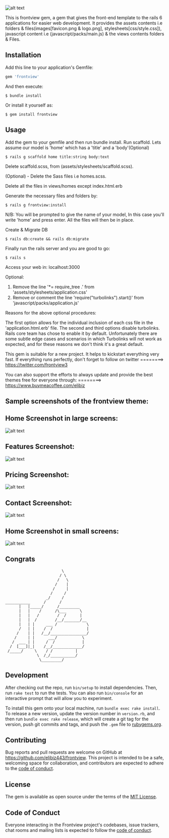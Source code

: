 ![alt text](assets/logo.png)

This is frontview gem, a gem that gives the front-end template to the rails 6 applications for easier web development. It provides the assets contents i.e folders & files(images[favicon.png & logo.png], stylesheets[css/style.css]), javascript content i.e (javascript/packs/main.js) & the views contents folders & Files.

## Installation

Add this line to your application's Gemfile:

```ruby
gem 'frontview'
```

And then execute:

```
$ bundle install
```

Or install it yourself as:

```
$ gem install frontview
```

## Usage

Add the gem to your gemfile and then run bundle install.
Run scaffold. Lets assume our model is 'home' which has a 'title' and a 'body'(Optional)

```
$ rails g scaffold home title:string body:text
```

Delete scaffold.scss, from (assets/stylesheets/scaffold.scss).

(Optional) - Delete the Sass files i.e homes.scss.

Delete all the files in views/homes except index.html.erb

Generate the necessary files and folders by:

```
$ rails g frontview:install
```

N/B: You will be prompted to give the name of your model,
In this case you'll write 'home' and press enter. All the files will then be in place. 

Create & Migrate DB

```
$ rails db:create && rails db:migrate
```

Finally run the rails server and you are good to go:

```
$ rails s
```

Access your web in: localhost:3000

Optional:
1. Remove the line '*= require_tree .' from 'assets/stylesheets/application.css'
2. Remove or comment the line 'require("turbolinks").start()' from 'javascript/packs/application.js'

Reasons for the above optional procedures:

The first option allows for the individual inclusion of each css file in the 'application.html.erb' file.
The second and third options disable turbolinks. Rails core team has chose to enable it by default. Unfortunately there are some subtle edge cases and scenarios in which Turbolinks will not work as expected, and for these reasons we don't think it's a great default.

This gem is suitable for a new project. It helps to kickstart everything very fast. 
If everything runs perfectly, don't forget to follow on twitter ========> https://twitter.com/frontview3

You can also support the efforts to always update and provide the best themes free for everyone through: ========> https://www.buymeacoffee.com/elibiz

## Sample screenshots of the frontview theme:

## Home Screenshot in large screens:
![alt text](assets/sample1.png)

## Features Screenshot:

![alt text](assets/sample2.png)

## Pricing Screenshot:

![alt text](assets/sample3.png)

## Contact Screenshot:

![alt text](assets/sample4.png)
 
## Home Screenshot in small screens:
![alt text](assets/sample5.png)

## Congrats

                             \
                            / \
                           /   \
                          /    |
                         /     |
                        /     /
                      _/     /
    ___________      /      /
          |   |_____/      /_________
          |   |    /      /\___      \
          |   |   /        /  /      |
          |   |  /        /__/_______/__
          |   | |     ___ /             \
          /   | |    /  /               |
         /    | |   /__/________________/
        /     | |      ___/           \
       /  ___ | |     /  /            |
      /  [___]|_|    /__/_____________/
     /_____/     \    / /          |   
                  \  /_/___________/
                   \_________/

## Development

After checking out the repo, run `bin/setup` to install dependencies. Then, run `rake test` to run the tests. You can also run `bin/console` for an interactive prompt that will allow you to experiment.

To install this gem onto your local machine, run `bundle exec rake install`. To release a new version, update the version number in `version.rb`, and then run `bundle exec rake release`, which will create a git tag for the version, push git commits and tags, and push the `.gem` file to [rubygems.org](https://rubygems.org).

## Contributing

Bug reports and pull requests are welcome on GitHub at https://github.com/elibiz443/frontview. This project is intended to be a safe, welcoming space for collaboration, and contributors are expected to adhere to the [code of conduct](https://github.com/elibiz443/frontview/blob/master/CODE_OF_CONDUCT.md).


## License

The gem is available as open source under the terms of the [MIT License](https://opensource.org/licenses/MIT).

## Code of Conduct

Everyone interacting in the Frontview project's codebases, issue trackers, chat rooms and mailing lists is expected to follow the [code of conduct](https://github.com/elibiz443/frontview/blob/master/CODE_OF_CONDUCT.md).
